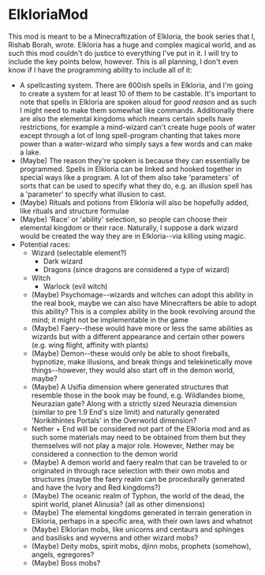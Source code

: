 # ElkloriaMod
This mod is meant to be a Minecraftization of Elkloria, the book series that I, Rishab Borah, wrote.
Elkloria has a huge and complex magical world, and as such this mod couldn't do justice to everything I've put in it.
I will try to include the key points below, however.
This is all planning, I don't even know if I have the programming ability to include all of it:
* A spellcasting system. There are 600ish spells in Elkloria, and I'm going to create a system for at least 10 of them to be castable. It's important to note that spells in Elkloria are spoken aloud for <em>good reason</em> and as such I might need to make them somewhat like commands. Additionally there are also the elemental kingdoms which means certain spells have restrictions, for example a mind-wizard can't create huge pools of water except through a lot of long spell-program chanting that takes more power than a water-wizard who simply says a few words and can make a lake.
* (Maybe) The reason they're spoken is because they can essentially be programmed. Spells in Elkloria can be linked and hooked together in special ways like a program. A lot of them also take 'parameters' of sorts that can be used to specify what they do, e.g. an illusion spell has a 'parameter' to specify what illusion to cast.
* (Maybe) Rituals and potions from Elkloria will also be hopefully added, like rituals and structure formulae
* (Maybe) 'Race' or 'ability' selection, so people can choose their elemental kingdom or their race. Naturally, I suppose a dark wizard would be created the way they are in Elkloria--via killing using magic.
* Potential races:
  * Wizard (selectable element?)
    * Dark wizard
    * Dragons (since dragons are considered a type of wizard)
  * Witch
    * Warlock (evil witch)
  * (Maybe) Psychomage--wizards and witches can adopt this ability in the real book, maybe we can also have Minecrafters be able to adopt this ability? This is a complex ability in the book revolving around the mind; it might not be implementable in the game
  * (Maybe) Faery--these would have more or less the same abilities as wizards but with a different appearance and certain other powers (e.g. wing flight, affinity with plants)
  * (Maybe) Demon--these would only be able to shoot fireballs, hypnotize, make illusions, and break things and telekinetically move things--however, they would also start off in the demon world, maybe?
  * (Maybe) A Usifia dimension where generated structures that resemble those in the book may be found, e.g. Wildlandes biome, Neurazian gate? Along with a strictly sized Neurazia dimension (similar to pre 1.9 End's size limit) and naturally generated 'Norikithintes Portals' in the Overworld dimension?
  * Nether + End will be considered not part of the Elkloria mod and as such some materials may need to be obtained from them but they themselves will not play a major role. However, Nether may be considered a connection to the demon world
  * (Maybe) A demon world and faery realm that can be traveled to or originated in through race selection with their own mobs and structures (maybe the faery realm can be procedurally generated and have the Ivory and Red kingdoms?)
  * (Maybe) The oceanic realm of Typhon, the world of the dead, the spirit world, planet Alinusia? (all as other dimensions)
  * (Maybe) The elemental kingdoms generated in terrain generation in Elkloria, perhaps in a specific area, with their own laws and whatnot
  * (Maybe) Elklorian mobs, like unicorns and centaurs and sphinges and basilisks and wyverns and other wizard mobs?
  * (Maybe) Deity mobs, spirit mobs, djinn mobs, prophets (somehow), angels, egregores?
  * (Maybe) Boss mobs?
